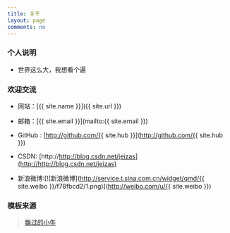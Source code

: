 ```yaml
---
title: 关于
layout: page
comments: no
---
```


### 个人说明

* 世界这么大，我想看个遍

### 欢迎交流

* 网站：[{{ site.name }}]({{ site.url }})
* 邮箱：[{{ site.email }}](mailto:{{ site.email }})
* GitHub : [http://github.com/{{ site.hub }}](http://github.com/{{ site.hub }})
* CSDN: [http://http://blog.csdn.net/jeizas](http://http://blog.csdn.net/jeizas)

* 新浪微博:[![新浪微博](http://service.t.sina.com.cn/widget/qmd/{{ site.weibo }}/f78fbcd2/1.png)](http://weibo.com/u/{{ site.weibo }})

### 模板来源　
> [飘过的小牛](https://github.com/niushuai)